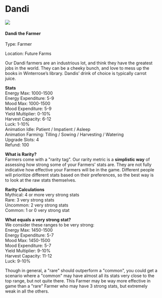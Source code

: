 # Dandi

![](../.gitbook/assets/character\_frame\_dandi.png)

#### Dandi the Farmer

Type: Farmer

Location: Future Farms

Our Dandi farmers are an industrious lot, and think they have the greatest jobs in the world. They can be a cheeky bunch, and love to mess up the books in Winterrose’s library. Dandis’ drink of choice is typically carrot juice.

**Stats**\
Energy Max: 1000-1500\
Energy Expenditure: 5-9\
Mood Max: 1000-1500\
Mood Expenditure: 5-9\
Yield Multiplier: 0-10%\
Harvest Capacity: 6-12\
Luck: 1-10%\
Animation Idle: Patient / Impatient / Asleep\
Animation Farming: Tilling / Sowing / Harvesting / Watering\
Upgrade Slots: 4\
Refund: 100

**What is Rarity?**\
Farmers come with a "rarity tag". Our rarity metric is a **simplistic way** of assessing how strong some of your Farmers' stats are. They are not fully indicative how effective your Farmers will be in the game. Different people will prioritize different stats based on their preferences, so the best way is to look at the raw stats themselves.

**Rarity Calculations**\
Mythical: 4 or more very strong stats\
Rare: 3 very strong stats\
Uncommon: 2 very strong stats\
Common: 1 or 0 very strong stat

**What equals a very strong stat?**\
We consider these ranges to be very strong: \
Energy Max: 1450-1500 \
Energy Expenditure: 5-7 \
Mood Max: 1450-1500 \
Mood Expenditure: 5-7 \
Yield Multiplier: 9-10% \
Harvest Capacity: 11-12 \
Luck: 9-10%

Though in general, a "rare" should outperform a "common", you could get a scenario where a "common" may have almost all its stats very close to the top range, but not quite there. This Farmer may be way more effective in game than a "rare" Farmer who may have 3 strong stats, but extremely weak in all the others.
